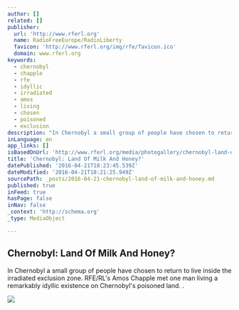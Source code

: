 ```yaml
---
author: []
related: []
publisher:
  url: 'http://www.rferl.org'
  name: RadioFreeEurope/RadioLiberty
  favicon: 'http://www.rferl.org/img/rfe/favicon.ico'
  domain: www.rferl.org
keywords:
  - chernobyl
  - chapple
  - rfe
  - idyllic
  - irradiated
  - amos
  - living
  - chosen
  - poisoned
  - exclusion
description: "In Chernobyl a small group of people have chosen to return to live inside the irradiated exclusion zone. RFE/RL's Amos Chapple met one man living a remarkably idyllic existence on Chernobyl's poisoned land. ."
inLanguage: en
app_links: []
isBasedOnUrl: 'http://www.rferl.org/media/photogallery/chernobyl-land-of-milk-and-honey/27686610.html'
title: 'Chernobyl: Land Of Milk And Honey?'
datePublished: '2016-04-21T18:23:45.539Z'
dateModified: '2016-04-21T18:21:25.949Z'
sourcePath: _posts/2016-04-21-chernobyl-land-of-milk-and-honey.md
published: true
inFeed: true
hasPage: false
inNav: false
_context: 'http://schema.org'
_type: MediaObject

---
```

<article style=""><h1>Chernobyl: Land Of Milk And Honey?</h1><p>In Chernobyl a small group of people have chosen to return to live inside the irradiated exclusion zone. RFE/RL's Amos Chapple met one man living a remarkably idyllic existence on Chernobyl's poisoned land. .</p><img src="http://gdb.rferl.org/AEFDFA3C-AAF1-42C2-B8F0-0DE745FEE268_mw1024_mh1024_s.jpg" /></article>